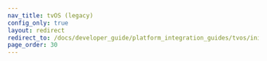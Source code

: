 ```yaml
---
nav_title: tvOS (legacy)
config_only: true
layout: redirect
redirect_to: /docs/developer_guide/platform_integration_guides/tvos/initial_sdk_setup/
page_order: 30
---
```

